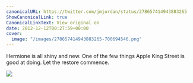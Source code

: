 ```yaml
---
canonicalURL: https://twitter.com/jmjordan/status/278657414943883265
ShowCanonicalLink: true
CanonicalLinkText: View original on
date: 2012-12-12T00:27:59+00:00
cover:
  image: "/images/278657414943883265-700694546.png"
---
```

Hermione is all shiny and new. One of the few things Apple King Street is good at doing. Let the restore commence. 

![](/images/278657414943883265-700694546.png)